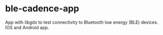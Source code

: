# ble-cadence-app
App with libgdx to test connectivity to Bluetooth low energy (BLE) devices. IOS and Android app.
